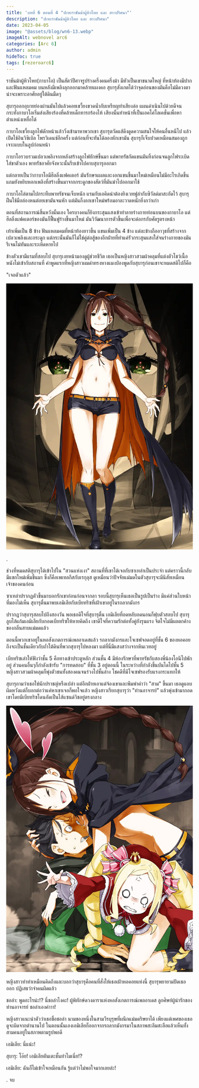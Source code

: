```yaml
---
title: 'บทที่ 6 ตอนที่ 4 "ปะทะราชันม้าผู้หิวโหย และ สาวปริศนา"'
description: "ปะทะราชันม้าผู้หิวโหย และ สาวปริศนา"
date: 2023-04-05
image: "@assets/blog/wn6-13.webp"
imageAlt: webnovel arc6
categories: [Arc 6]
author: admin
hideToc: true
tags: [rezeroarc6]
---
```


ราชันม้าผู้หิวโหย(กาบาโอ) เป็นสัตว์ปีศาจรูปร่างครึ่งคนครึ่งม้า มีหัวเป็นเขาขนาดใหญ่ ที่หน้าท้องมีปากและฟันแหลมคม บนหลังมีเพลิงลุกออกมาคล้ายแผงคอ สุบารุสังเกตได้ว่าจุดอ่อนของมันคือไม่มีดวงตา น่าจะเพราะอาศัยอยู่ใต้ดินมืดๆ

สุบารุออกอุบายย่องผ่านมันไปแล้วคอยเขวี้ยงขวดน้ำกับเหรียญทำเสียงล่อ แผนดำเนินไปด้วยดีจนกระทั่งกาบาโอเริ่มส่งเสียงร้องที่คล้ายเด็กทารกร้องไห้ เสียงนั้นทำหน้าที่เป็นเอคโค่โลเคชั่นเพื่อหาตำแหน่งเหยื่อได้

กาบาโอเขวี้ยงลูกไฟดักหน้าแล้ววิ่งเข้ามาหาพวกเขา สุบารุตวัดแส้ดึงดูดความสนใจให้คนอื่นหนีไป แล้วเปิดใช้อินวิซิเบิล โพรวิเดนซ์อีกครั้ง แต่ก่อนที่จะทันได้ลองหักเขามัน สุบารุก็เจ็บปวดเหมือนสมองถูกเจาะแบบในลูปก่อนหน้า

กาบาโอรวบรวมเปลวเพลิงจากหลังสร้างลูกไฟยักษ์ขึ้นมา แต่พาทรัชกัดแขนมันทิ้งก่อนจนลูกไฟระเบิดใส่ขาตัวเอง พาทรัชอาศัยจังหวะนั้นรีบเข้าไปคาบสุบารุออกมา

แต่กลายเป็นว่ากาบาโอมีฮีลลิ่งแฟคเตอร์ มันรักษาแผลและงอกแขนขึ้นมาใหม่เหมือนไม่มีอะไรเกิดขึ้น แถมยังหยิบหอกเพลิงที่สร้างขึ้นมาจากกระดูกของสัตว์ที่มันฆ่าไปออกมาใช้

กาบาโอไล่ตามไปกระทืบพาทรัชจนเจ็บหนัก แรมกับเอคิดน่าต้องยิงเวทฟูล่ากับซิวัลด์มาสะกัดไว้ สุบารุฝืนใช้มือล่องหนต่อยเขามันจนหัก แต่มันก็งอกเขาใหม่พร้อมอาละวาดหนักยิ่งกว่าเก่า

ตอนที่สถานการณ์สิ้นหวังนั้นเอง ใครบางคนก็ยิงกระสุนแสงเข้าทำลายร่างกายท่อนบนของกาบาโอ แต่ฮีลลิ่งแฟคเตอร์ของมันก็ฟื้นฟูร่างขึ้นมาใหม่ มันวิวัฒนาการตัวขึ้นเพื่อจะต่อกรกับศัตรูตรงหน้า

เท้าเพิ่มเป็น 8 ข้าง ฟันแหลมคมที่หน้าท้องยาวขึ้น แขนเพิ่มเป็น 4 ข้าง แต่ละข้างถืออาวุธที่สร้างจากเปลวเพลิงและกระดูก แต่กระนั้นมันก็ไม่ใช่คู่ต่อสู้ของอีกฝ่ายที่ทำแค่รัวกระสุนแสงใส่จนร่างกายของมันรีเจนไม่ทันและระเหิดหายไป

ข้างตัวเขามีแรมที่สลบไป สุบารุเงยหน้ามองดูผู้ช่วยชีวิต เธอเป็นหญิงสาวสวมผ้าคลุมที่แต่งตัวโชว์เนื้อหนังไม่เข้ากับสถานที่ คำพูดแรกที่หญิงสาวผมดำทรงหางแมงป่องพูดกับสุบารุก่อนเขาจะหมดสติไปก็คือ

"เจอตัวแล้ว"

![Pleiades Watchtower](../../assets/blog/wn6-14.webp)

.

ช่วงที่หมดสติสุบารุได้เข้าไปใน "สวนแห่งเงา" สถานที่ที่เขาได้เจอกับซาเทล่าเป็นประจำ แต่คราวนี้กลับมีแขกใหม่เพิ่มขึ้นมา ซึ่งก็คือเพเทลกีสกับเรกุลุส ดูเหมือนว่าปัจจัยแม่มดในตัวสุบารุจะมีนิสัยเหมือนเจ้าของคนก่อน

ซาเทล่าปรากฏตัวขึ้นมาบอกรักเขาก่อนก่อนจากลา รอบนี้สุบารุเห็นเธอเป็นรูปเป็นร่าง มีแค่ส่วนใบหน้าที่มองไม่เห็น สุบารุตื่นมาพบเอมิเลียกับเบียทริซที่เฝ้าเขาอยู่ในรถลากมังกร

ปรากฏว่าสุบารุสลบไปถึงสองวัน พอเธอดีใจที่สุบารุตื่น เอมิเลียที่อดหลับอดนอนก็ฟุบตัวสลบไป สุบารุลูบไล้แก้มเอมิเลียกับกอดเบียทริซให้หายคิดถึง เขาดีใจที่ความรักต่อทั้งคู่ยังรุนแรง จิตใจไม่มีผลตกค้างของกลิ่นสาบแม่มดแล้ว

ตอนนี้พวกเขาอยู่ในหอสังเกตการณ์เพลอาเดสแล้ว รถลากมังกรและโจเซฟจอดอยู่ที่ชั้น 6 ของหอคอย ถึงจะเป็นชั้นเดียวกับถ้ำใต้ดินที่พวกสุบารุไปหลงมา แต่ที่นี่มีแสงสว่างจากหินเวทอยู่

เบียทริซเล่าให้ฟังว่าชั้น 5 คือทางเข้าประตูหลัก ส่วนชั้น 4 มีห้องรักษาที่พาทรัชกับสองพี่น้องโอนิไปพักอยู่ ส่วนคนอื่นๆก็กำลังเข้ารับ "การทดสอบ" ที่ชั้น 3 อยู่ตอนนี้ ในระหว่างที่กำลังขึ้นบันไดไปชั้น 5 หญิงสาวสวมผ้าคลุมก็พุ่งตัวชนทั้งสองคนจนร่วงไปชั้นล่าง โชคดีที่มีโจเซฟรองรับแรงกระแทกให้

สุบารุถามว่าเธอใช่นักปราชญ์หรือเปล่า แต่อีกฝ่ายเอาแต่จ้องเขาและพึมพำคำว่า "สาม" ขึ้นมา เธอดูแอบผิดหวังแต่ก็บอกต่อว่าแค่หาเขาเจอก็พอใจแล้ว หญิงสาวเรียกสุบารุว่า "ท่านอาจารย์" แล้วพุ่งเข้ามากอดเขาโดยมีเบียทริซโดนอัดเป็นไส้แซนด์วิชอยู่ตรงกลาง

![Pleiades Watchtower](../../assets/blog/wn6-15.webp)

หญิงสาวทำท่าเหมือนคิดถึงและบอกว่าสุบารุคือคนที่สั่งให้เธอเฝ้าหอคอยแห่งนี้ สุบารุพยายามปัดเธอออก ปฏิเสธว่าจำคนผิดแล้ว

ชอล่า: พูดอะไรน่ะ!? นี่ชอล่าไงคะ! ผู้พิทักษ์ดวงดาราแห่งหอสังเกตการณ์เพลอาเดส ลูกศิษย์ผู้น่ารักของท่านอาจารย์ ชอล่าเองค่าาา!

หญิงสาวแนะนำตัวว่าเธอชื่อชอล่า นามของหนึ่งในสามวีรบุรุษที่ผนึกแม่มดริษยาได้ เพียงแต่เพศของเธอดูจะผิดจากตำนานไป ในตอนนั้นเองเอมิเลียก็ออกจากรถลากมังกรมาในสภาพสะลึมสะลือแล้วเห็นทั้งสามคนอยู่ในสภาพตามรูปพอดี

เอมิเลีย: นี่แน่ะ!

สุบารุ: โอ๊ย! เอมิเลียตันเตะชั้นทำไมเนี่ย!?

เอมิเลีย: ฉันก็ไม่เข้าใจเหมือนกัน รู้แต่ว่าไม่พอใจมากเลยล่ะ!

.
จบ